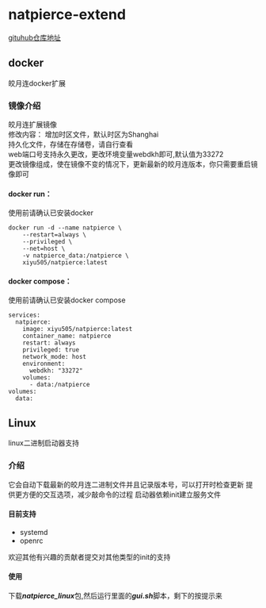 # natpierce-extend
[gituhub仓库地址](https://github.com/Lyiyeyulongwu/natpierce-extend "https://github.com/Lyiyeyulongwu/natpierce-extend")

## docker
皎月连docker扩展
### 镜像介绍
皎月连扩展镜像  
修改内容： 
增加时区文件，默认时区为Shanghai   
持久化文件，存储在存储卷，请自行查看  
web端口号支持永久更改，更改环境变量webdkh即可,默认值为33272  
更改镜像组成，使在镜像不变的情况下，更新最新的皎月连版本，你只需要重启镜像即可  

#### docker run：  
使用前请确认已安装docker
```
docker run -d --name natpierce \
    --restart=always \
    --privileged \
    --net=host \
    -v natpierce_data:/natpierce \
    xiyu505/natpierce:latest  
```
#### docker compose：  
使用前请确认已安装docker compose
```
services:
  natpierce:
    image: xiyu505/natpierce:latest
    container_name: natpierce
    restart: always
    privileged: true
    network_mode: host
    environment:
      webdkh: "33272"
    volumes:
      - data:/natpierce
volumes:
  data:
```  
## Linux
linux二进制启动器支持
### 介绍
它会自动下载最新的皎月连二进制文件并且记录版本号，可以打开时检查更新
提供更方便的交互选项，减少敲命令的过程
启动器依赖init建立服务文件  
#### 目前支持  
* systemd
* openrc  

欢迎其他有兴趣的贡献者提交对其他类型的init的支持

#### 使用
下载***natpierce_linux***包,然后运行里面的***gui.sh***脚本，剩下的按提示来
